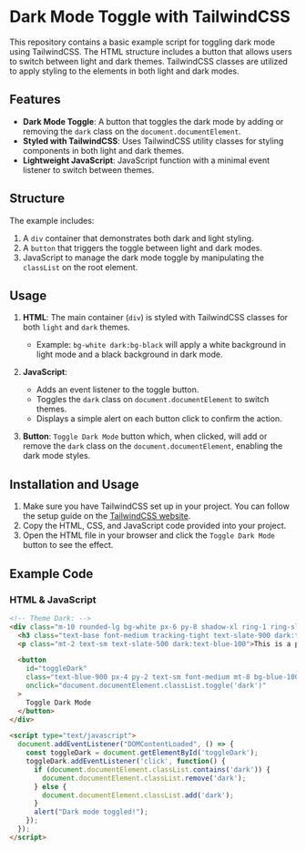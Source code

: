 # Dark Mode Toggle with TailwindCSS

This repository contains a basic example script for toggling dark mode using TailwindCSS. The HTML structure includes a button that allows users to switch between light and dark themes. TailwindCSS classes are utilized to apply styling to the elements in both light and dark modes.

## Features

- **Dark Mode Toggle**: A button that toggles the dark mode by adding or removing the `dark` class on the `document.documentElement`.
- **Styled with TailwindCSS**: Uses TailwindCSS utility classes for styling components in both light and dark themes.
- **Lightweight JavaScript**: JavaScript function with a minimal event listener to switch between themes.

## Structure

The example includes:
1. A `div` container that demonstrates both dark and light styling.
2. A `button` that triggers the toggle between light and dark modes.
3. JavaScript to manage the dark mode toggle by manipulating the `classList` on the root element.

## Usage

1. **HTML**: The main container (`div`) is styled with TailwindCSS classes for both `light` and `dark` themes.
   - Example: `bg-white dark:bg-black` will apply a white background in light mode and a black background in dark mode.

2. **JavaScript**: 
   - Adds an event listener to the toggle button.
   - Toggles the `dark` class on `document.documentElement` to switch themes.
   - Displays a simple alert on each button click to confirm the action.

3. **Button**: `Toggle Dark Mode` button which, when clicked, will add or remove the `dark` class on the `document.documentElement`, enabling the dark mode styles.

## Installation and Usage

1. Make sure you have TailwindCSS set up in your project. You can follow the setup guide on the [TailwindCSS website](https://tailwindcss.com/docs/installation).
2. Copy the HTML, CSS, and JavaScript code provided into your project.
3. Open the HTML file in your browser and click the `Toggle Dark Mode` button to see the effect.

## Example Code

### HTML & JavaScript

```html
<!-- Theme Dark: -->
<div class="m-10 rounded-lg bg-white px-6 py-8 shadow-xl ring-1 ring-slate-900/5 dark:bg-black">
  <h3 class="text-base font-medium tracking-tight text-slate-900 dark:text-white">This is a Text Element</h3>
  <p class="mt-2 text-sm text-slate-500 dark:text-blue-100">This is a paragraph tag element</p>

  <button
    id="toggleDark"
    class="text-blue-900 px-4 py-2 text-sm font-medium mt-8 bg-blue-100 rounded-md hover:bg-blue-300"
    onclick="document.documentElement.classList.toggle('dark')"
  >
    Toggle Dark Mode
  </button>
</div>

<script type="text/javascript">
  document.addEventListener("DOMContentLoaded", () => {
    const toggleDark = document.getElementById('toggleDark');
    toggleDark.addEventListener('click', function() {
      if (document.documentElement.classList.contains('dark')) {
        document.documentElement.classList.remove('dark');
      } else {
        document.documentElement.classList.add('dark');
      }
      alert("Dark mode toggled!");
    });
  });
</script>
